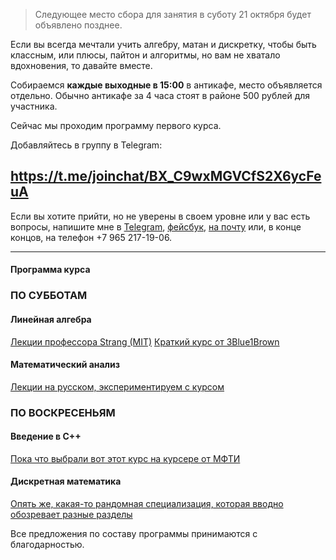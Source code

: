 ---
---
>Следующее место сбора для занятия в суботу 21 октября будет объявлено позднее.

Если вы всегда мечтали учить алгебру, матан и дискретку, чтобы быть классным, или плюсы, пайтон и алгоритмы, но вам не хватало вдохновения, то давайте вместе.

Собираемся **каждые выходные в 15:00** в антикафе, место объявляется отдельно. Обычно антикафе за 4 часа стоят в районе 500 рублей для участника.

Сейчас мы проходим программу первого курса.

Добавляйтесь в группу в Telegram:
## https://t.me/joinchat/BX_C9wxMGVCfS2X6ycFeuA

Если вы хотите прийти, но не уверены в своем уровне или у вас есть вопросы, напишите мне в [Telegram](https://t.me/llnkor), [фейсбук](http://facebook.com/izomeraza), [на почту](mailto:myznikovam@gmail.com) или, в конце концов, на телефон +7 965 217-19-06.

_____
#### Программа курса

### ПО СУББОТАМ

#### Линейная алгебра
[Лекции профессора Strang (MIT)](https://www.youtube.com/playlist?list=PL49CF3715CB9EF31D)
[Краткий курс от 3Blue1Brown](https://www.youtube.com/watch?v=kjBOesZCoqc&list=PLZHQObOWTQDPD3MizzM2xVFitgF8hE_ab)

#### Математический анализ 
[Лекции на русском, экспериментируем с курсом](https://www.lektorium.tv/course/28662)

### ПО ВОСКРЕСЕНЬЯМ

#### Введение в С++
[Пока что выбрали вот этот курс на курсере от МФТИ](https://www.coursera.org/learn/c-plus-plus-white)

#### Дискретная математика
[Опять же, какая-то рандомная специализация, которая вводно обозревает разные разделы](https://www.coursera.org/specializations/discrete-mathematics)

Все предложения по составу программы принимаются с благодарностью.
